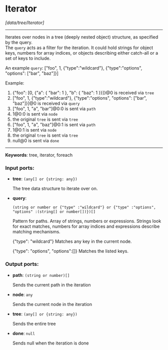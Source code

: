 # Iterator

_[data/tree/Iterator]_

---

Iterates over nodes in a tree (deeply nested object) structure, as specified by the query.  
The `query` acts as a filter for the iteration. It could hold strings for object keys, numbers for array indices, or objects describing either catch-all or a set of keys to include.  
  
An example `query`: ["foo", 1, {"type":"wildcard"}, {"type":"options", "options": ["bar", "baz"]}]  
  
Example:  
1. {"foo": [0, {"a": { "bar": 1 }, "b": { "baz": 1 }}]}@0 is received via `tree`  
2.  ["foo", 1, {"type":"wildcard"}, {"type":"options", "options": ["bar", "baz"]}]@0 is received via `query`  
3. ["foo", 1, "a", "bar"]@0:0 is sent via `path`  
4. 1@0:0 is sent via `node`  
5. the original `tree` is sent via `tree`  
6. ["foo", 1, "a", "baz"]@0:1 is sent via `path`  
7. 1@0:1 is sent via `node`  
8. the original `tree` is sent via `tree`  
9. null@0 is sent via `done`  

---

__Keywords__: tree, iterator, foreach

### Input ports:

* __tree__: ` (any[] or {string: any}) `

    The tree data structure to iterate over on.


* __query__: 
    ```
    (string or number or {"type" :"wildcard"} or {"type" :"options", "options" :(string[] or number[])})[]
    ```

    Pattern for paths. Array of strings, numbers or expressions.
    Strings look for exact matches, numbers for array indices and expressions describe matching mechanisms.
    
    {"type": "wildcard"}
    Matches any key in the current node.
    
    {"type": "options", "options":[]}
    Matches the listed keys.

### Output ports:

* __path__: ` (string or number)[] `

    Sends the current path in the iteration


* __node__: ` any `

    Sends the current node in the iteration


* __tree__: ` (any[] or {string: any}) `

    Sends the entire tree


* __done__: ` null `

    Sends null when the iteration is done

